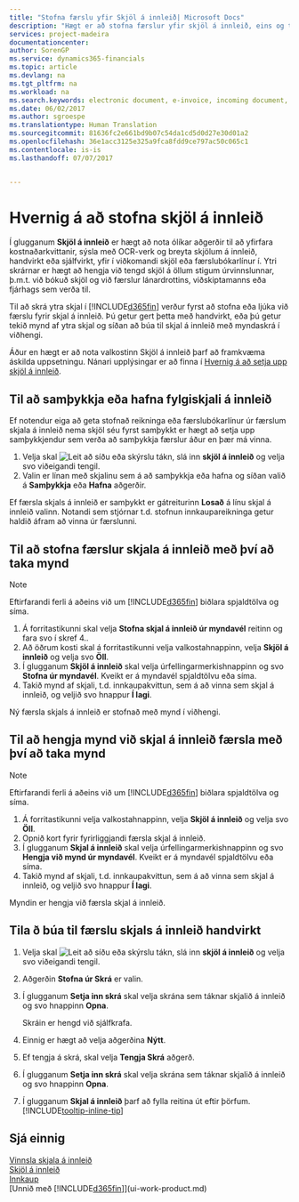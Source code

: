 ```yaml
---
title: "Stofna færslu yfir Skjöl á innleið| Microsoft Docs"
description: "Hægt er að stofna færslur yfir skjöl á innleið, eins og t.d. rafræna reikninga, og stjórna OCR-verkum, netviðskiptum og skjalaskiptum."
services: project-madeira
documentationcenter: 
author: SorenGP
ms.service: dynamics365-financials
ms.topic: article
ms.devlang: na
ms.tgt_pltfrm: na
ms.workload: na
ms.search.keywords: electronic document, e-invoice, incoming document, OCR, ecommerce, document exchange, import invoice
ms.date: 06/02/2017
ms.author: sgroespe
ms.translationtype: Human Translation
ms.sourcegitcommit: 81636fc2e661bd9b07c54da1cd5d0d27e30d01a2
ms.openlocfilehash: 36e1acc3125e325a9fca8fdd9ce797ac50c065c1
ms.contentlocale: is-is
ms.lasthandoff: 07/07/2017


---
```

# <a name="how-to-create-incoming-document-records"></a>Hvernig á að stofna skjöl á innleið
Í glugganum **Skjöl á innleið** er hægt að nota ólíkar aðgerðir til að yfirfara kostnaðarkvittanir, sýsla með OCR-verk og breyta skjölum á innleið, handvirkt eða sjálfvirkt, yfir í viðkomandi skjöl eða færslubókarlínur í. Ytri skrárnar er hægt að hengja við tengd skjöl á öllum stigum úrvinnslunnar, þ.m.t. við bókuð skjöl og við færslur lánardrottins, viðskiptamanns eða fjárhags sem verða til.

Til að skrá ytra skjal í [!INCLUDE[d365fin](includes/d365fin_md.md)] verður fyrst að stofna eða ljúka við færslu fyrir skjal á innleið. Þú getur gert þetta með handvirkt, eða þú getur tekið mynd af ytra skjal og síðan að búa til skjal á innleið með myndaskrá í viðhengi.

Áður en hægt er að nota valkostinn Skjöl á innleið þarf að framkvæma áskilda uppsetningu. Nánari upplýsingar er að finna í [Hvernig á að setja upp skjöl á innleið](across-how-setup-income-documents.md).

## <a name="to-approve-or-reject-an-incoming-document"></a>Til að samþykkja eða hafna fylgiskjali á innleið
Ef notendur eiga að geta stofnað reikninga eða færslubókarlínur úr færslum skjala á innleið nema skjöl séu fyrst samþykkt er hægt að setja upp samþykkjendur sem verða að samþykkja færslur áður en þær má vinna.

1. Velja skal ![Leit að síðu eða skýrslu](media/ui-search/search_small.png "Leit að síðu eða skýrslu táknið") tákn, slá inn **skjöl á innleið** og velja svo viðeigandi tengil.
2. Valin er línan með skjalinu sem á að samþykkja eða hafna og síðan valið á **Samþykkja** eða **Hafna** aðgerðir.

Ef færsla skjals á innleið er samþykkt er gátreiturinn **Losað** á línu skjal á innleið valinn. Notandi sem stjórnar t.d. stofnun innkaupareikninga getur haldið áfram að vinna úr færslunni.

## <a name="to-create-an-incoming-document-record-by-taking-a-photo"></a>Til að stofna færslur skjala á innleið með því að taka mynd
> [!NOTE]  
>   Eftirfarandi ferli á aðeins við um [!INCLUDE[d365fin](includes/d365fin_md.md)] biðlara spjaldtölva og síma.

1. Á forritastikunni skal velja **Stofna skjal á innleið úr myndavél** reitinn og fara svo í skref 4..
2. Að öðrum kosti skal á forritastikunni velja valkostahnappinn, velja **Skjöl á innleið** og velja svo **Öll**.
3. Í glugganum **Skjöl á innleið** skal velja úrfellingarmerkishnappinn og svo **Stofna úr myndavél**. Kveikt er á myndavél spjaldtölvu eða síma.
4. Takið mynd af skjali, t.d. innkaupakvittun, sem á að vinna sem skjal á innleið, og veljið svo hnappur **Í lagi**.

Ný færsla skjals á innleið er stofnað með mynd í viðhengi.

## <a name="to-attach-an-image-to-an-incoming-document-record-by-taking-a-photo"></a>Til að hengja mynd við skjal á innleið færsla með því að taka mynd
> [!NOTE]  
>   Eftirfarandi ferli á aðeins við um [!INCLUDE[d365fin](includes/d365fin_md.md)] biðlara spjaldtölva og síma.

1. Á forritastikunni velja valkostahnappinn, velja **Skjöl á innleið** og velja svo **Öll**.
2. Opnið kort fyrir fyrirliggjandi færsla skjal á innleið.
3. Í glugganum **Skjal á innleið** skal velja úrfellingarmerkishnappinn og svo **Hengja við mynd úr myndavél**. Kveikt er á myndavél spjaldtölvu eða síma.
4. Takið mynd af skjali, t.d. innkaupakvittun, sem á að vinna sem skjal á innleið, og veljið svo hnappur **Í lagi**.

Myndin er hengja við færsla skjal á innleið.

## <a name="to-create-an-incoming-document-record-manually"></a>Tila ð búa til færslu skjals á innleið handvirkt
1. Velja skal ![Leit að síðu eða skýrslu](media/ui-search/search_small.png "Leit að síðu eða skýrslu táknið") tákn, slá inn **skjöl á innleið** og velja svo viðeigandi tengil.
2. Aðgerðin **Stofna úr Skrá** er valin.  
3. Í glugganum **Setja inn skrá** skal velja skrána sem táknar skjalið á innleið og svo hnappinn **Opna**.

    Skráin er hengd við sjálfkrafa.
4. Einnig er hægt að velja aðgerðina **Nýtt**.
5. Ef tengja á skrá, skal velja **Tengja Skrá** aðgerð.
6. Í glugganum **Setja inn skrá** skal velja skrána sem táknar skjalið á innleið og svo hnappinn **Opna**.
7. Í glugganum **Skjal á innleið** þarf að fylla reitina út eftir þörfum. [!INCLUDE[tooltip-inline-tip](includes/tooltip-inline-tip_md.md)]

## <a name="see-also"></a>Sjá einnig
[Vinnsla skjala á innleið](across-process-income-documents.md)  
[Skjöl á innleið](across-income-documents.md)  
[Innkaup](purchasing-manage-purchasing.md)  
[Unnið með [!INCLUDE[d365fin](includes/d365fin_md.md)]](ui-work-product.md)

